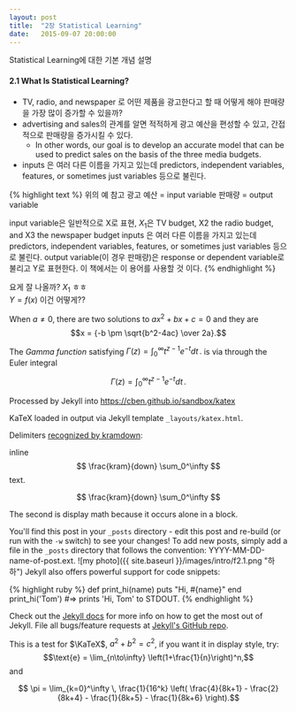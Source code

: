 ```yaml
---
layout: post
title:  "2장 Statistical Learning"
date:   2015-09-07 20:00:00
---
```



Statistical Learning에 대한 기본 개념 설명

#### 2.1 What Is Statistical Learning?
* TV, radio, and newspaper 로 어떤 제품을 광고한다고 할 때 어떻게 해야 판매량을 가장 많이 증가할 수 있을까?
* advertising and sales의 관계를 알면 적적하게 광고 예산을 편성할 수 있고, 간접적으로 판매량을 증가시킬 수 있다.
    * In other words, our goal is to develop an accurate model that can be used to predict sales on the basis of the three media budgets.
* inputs 은 여러 다른 이름을 가지고 있는데 predictors, independent variables, features, or sometimes just variables 등으로 불린다.

{% highlight text %}
위의 예 참고
  광고 예산 = input variable
  판매량 = output variable

input variable은 일반적으로 X로 표현, $X_1$은 TV budget, X2 the radio budget, and X3 the newspaper budget
inputs 은 여러 다른 이름을 가지고 있는데 predictors, independent variables, features, or sometimes just variables 등으로 불린다.
output variable(이 경우 판매량)은 response or dependent variable로 불리고 Y로 표현한다.
이 책에서는 이 용어를 사용할 것 이다.
{% endhighlight %}

요게 잘 나올까? $X_{1}$ ㅎㅎ   
$Y = f(x)$ 이건 어떻게??  

When $a \ne 0$, there are two solutions to $ax^2 + bx + c = 0$ and they are $$x = {-b \pm \sqrt{b^2-4ac} \over 2a}.$$

The *Gamma function* satisfying $\Gamma(z) = \int_0^\infty t^{z-1}e^{-t}dt\,.$ is via through the Euler integral

$$
\Gamma(z) = \int_0^\infty t^{z-1}e^{-t}dt\,.
$$


Processed by Jekyll into https://cben.github.io/sandbox/katex

KaTeX loaded in output via Jekyll template `_layouts/katex.html`.

Delimiters [recognized by kramdown](http://kramdown.gettalong.org/syntax.html#math-blocks):

inline $$ \frac{kram}{down} \sum_0^\infty $$ text.

$$ \frac{kram}{down} \sum_0^\infty $$

The second is display math because it occurs alone in a block.



You'll find this post in your `_posts` directory - edit this post and re-build (or run with the `-w` switch) to see your changes!
To add new posts, simply add a file in the `_posts` directory that follows the convention: YYYY-MM-DD-name-of-post.ext.
![my photo]({{ site.baseurl }}/images/intro/f2.1.png "하하")
Jekyll also offers powerful support for code snippets:

{% highlight ruby %}
def print_hi(name)
  puts "Hi, #{name}"
end
print_hi('Tom')
#=> prints 'Hi, Tom' to STDOUT.
{% endhighlight %}

Check out the [Jekyll docs][jekyll] for more info on how to get the most out of Jekyll. File all bugs/feature requests at [Jekyll's GitHub repo][jekyll-gh].

[jekyll-gh]: https://github.com/mojombo/jekyll
[jekyll]:    http://jekyllrb.com



This is a test for $\KaTeX$, $a^2 + b^2 = c^2$, if you want it in display style, try: $$\text{e} = \lim_{n\to\infty} \left(1+\frac{1}{n}\right)^n,$$ and   

$$ \pi = \lim_{k=0}^\infty \, \frac{1}{16^k} \left( \frac{4}{8k+1} - \frac{2}{8k+4} - \frac{1}{8k+5} - \frac{1}{8k+6} \right).$$


